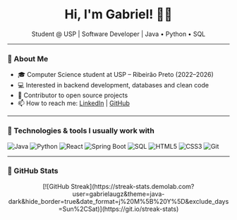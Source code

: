 <h1 align="center">Hi, I'm Gabriel! 👨‍💻</h1>
<p align="center">Student @ USP | Software Developer | Java • Python • SQL</p>

---

### 🧠 About Me

- 🎓 Computer Science student at USP – Ribeirão Preto (2022–2026)
- 💻 Interested in backend development, databases and clean code
- 🚀 Contributor to open source projects
- 📫 How to reach me: [LinkedIn](https://www.linkedin.com/in/gabriel-a-8667a0238/) | [GitHub](https://github.com/gabrielaugz)

---

### 🚀 Technologies & tools I usually work with

![Java](https://img.shields.io/badge/Java-ED8B00?style=for-the-badge&logo=openjdk&logoColor=white)
![Python](https://img.shields.io/badge/Python-3776AB?style=for-the-badge&logo=python&logoColor=white)
![React](https://img.shields.io/badge/React-20232A?style=for-the-badge&logo=react&logoColor=61DAFB)
![Spring Boot](https://img.shields.io/badge/Spring_Boot-6DB33F?style=for-the-badge&logo=spring-boot&logoColor=white)
![SQL](https://img.shields.io/badge/SQL-336791?style=for-the-badge&logo=mysql&logoColor=white)
![HTML5](https://img.shields.io/badge/HTML5-E34F26?style=for-the-badge&logo=html5&logoColor=white)
![CSS3](https://img.shields.io/badge/CSS3-1572B6?style=for-the-badge&logo=css3&logoColor=white)
![Git](https://img.shields.io/badge/Git-F05032?style=for-the-badge&logo=git&logoColor=white)

---

### 🎯 GitHub Stats

<div align="center">
    [![GitHub Streak](https://streak-stats.demolab.com?user=gabrielaugz&theme=java-dark&hide_border=true&date_format=j%20M%5B%20Y%5D&exclude_days=Sun%2CSat)](https://git.io/streak-stats)
</div>
